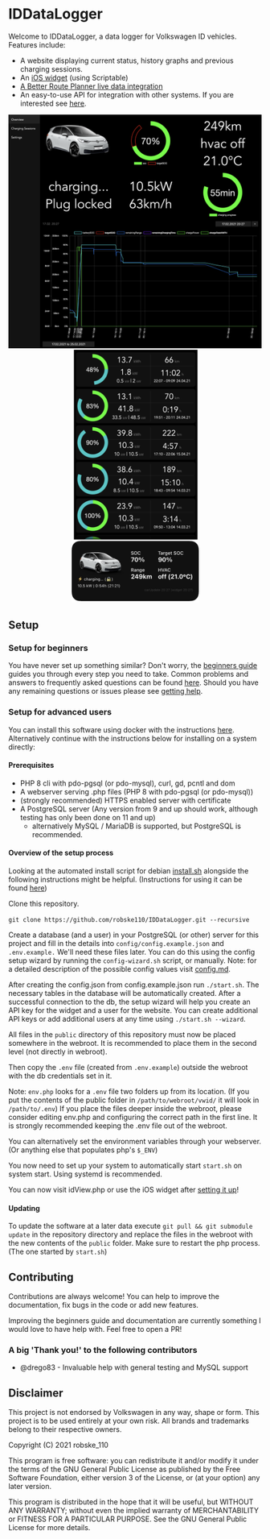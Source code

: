 # IDDataLogger

Welcome to IDDataLogger, a data logger for Volkswagen ID vehicles.
Features include:
- A website displaying current status, history graphs and previous charging sessions.
- An [iOS widget](https://github.com/robske110/IDDataLogger/blob/master/docs/ioswidget.md) (using Scriptable)
- [A Better Route Planner live data integration](https://github.com/robske110/IDDataLogger/wiki/ABRP-integration)
- An easy-to-use API for integration with other systems. If you are interested see [here](https://github.com/robske110/IDDataLogger/wiki/API-reference).

<p align="center">
  <img src="docs/img/idView.png" width="547">
  <img src="docs/img/widget_and_chargingOverview.png" width="253">
</p>

## Setup

### Setup for beginners

You have never set up something similar? Don't worry, the [beginners guide](docs/beginnerguide.md) guides you through every step you need to take.
Common problems and answers to frequently asked questions can be found [here](https://github.com/robske110/IDDataLogger/wiki/FAQ-and-frequent-problems).
Should you have any remaining questions or issues please see [getting help](https://github.com/robske110/IDDataLogger/wiki/Getting-help).

### Setup for advanced users

You can install this software using docker with the instructions [here](docs/docker.md).
Alternatively continue with the instructions below for installing on a system directly:

#### Prerequisites

- PHP 8 cli with pdo-pgsql (or pdo-mysql), curl, gd, pcntl and dom
- A webserver serving .php files (PHP 8 with pdo-pgsql (or pdo-mysql))
- (strongly recommended) HTTPS enabled server with certificate
- A PostgreSQL server (Any version from 9 and up should work, although testing has only been done on 11 and up)
    - alternatively MySQL / MariaDB is supported, but PostgreSQL is recommended.

#### Overview of the setup process

Looking at the automated install script for debian [install.sh](docs/install.sh) alongside the following instructions
might be helpful. (Instructions for using it can be found [here](docs/beginnerguide.md#installing-using-the-install-script))

Clone this repository.

`git clone https://github.com/robske110/IDDataLogger.git --recursive`

Create a database (and a user) in your PostgreSQL (or other) server for this project and fill in the details into
`config/config.example.json` and `.env.example.` We'll need these files later.
You can do this using the config setup wizard by running the `config-wizard.sh` script, or manually.
Note: for a detailed description of the possible config values visit [config.md](docs/config.md).

After creating the config.json from config.example.json run `./start.sh`.
The necessary tables in the database will be automatically created.
After a successful connection to the db, the setup wizard will help you create an API key for the widget and a user for
the website. You can create additional API keys or add additional users at any time using `./start.sh --wizard`.

All files in the `public` directory of this repository must now be placed somewhere in the webroot.
It is recommended to place them in the second level (not directly in webroot).

Then copy the `.env` file (created from `.env.example`) outside the webroot with the db credentials set in it.

Note:
`env.php` looks for a `.env` file two folders up from its location.
(If you put the contents of the public folder in `/path/to/webroot/vwid/` it will look in `/path/to/.env`)
If you place the files deeper inside the webroot, please consider editing env.php and configuring the correct path in
the first line. It is strongly recommended keeping the .env file out of the webroot.

You can alternatively set the environment variables through your webserver. (Or anything else that populates php's `$_ENV`)

You now need to set up your system to automatically start `start.sh` on system start. Using systemd is recommended.

You can now visit idView.php or use the iOS widget after [setting it up](docs/ioswidget.md)!

#### Updating

To update the software at a later data execute `git pull && git submodule update` in the repository directory and
replace the files in the webroot with the new contents of the `public` folder. Make sure to restart the php process.
(The one started by `start.sh`)

## Contributing

Contributions are always welcome! You can help to improve the documentation, fix bugs in the code or add new features.

Improving the beginners guide and documentation are currently something I would love to have help with.
Feel free to open a PR!

### A big 'Thank you!' to the following contributors

- @drego83 - Invaluable help with general testing and MySQL support

## Disclaimer

This project is not endorsed by Volkswagen in any way, shape or form. This project is to be used entirely at your own risk.
All brands and trademarks belong to their respective owners.

Copyright (C) 2021 robske_110

This program is free software: you can redistribute it and/or modify
it under the terms of the GNU General Public License as published by
the Free Software Foundation, either version 3 of the License, or
(at your option) any later version.

This program is distributed in the hope that it will be useful,
but WITHOUT ANY WARRANTY; without even the implied warranty of
MERCHANTABILITY or FITNESS FOR A PARTICULAR PURPOSE.  See the
GNU General Public License for more details.
